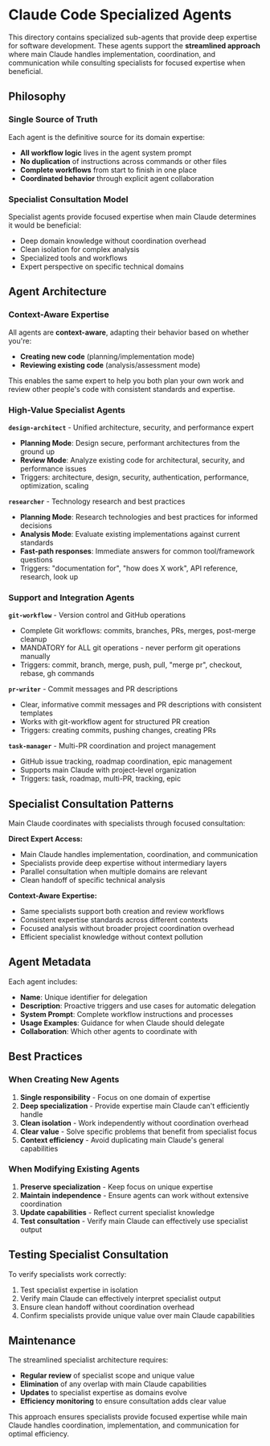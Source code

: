# Claude Code Specialized Agents

This directory contains specialized sub-agents that provide deep expertise for software development. These agents support the **streamlined approach** where main Claude handles implementation, coordination, and communication while consulting specialists for focused expertise when beneficial.

## Philosophy

### Single Source of Truth

Each agent is the definitive source for its domain expertise:
- **All workflow logic** lives in the agent system prompt
- **No duplication** of instructions across commands or other files  
- **Complete workflows** from start to finish in one place
- **Coordinated behavior** through explicit agent collaboration

### Specialist Consultation Model

Specialist agents provide focused expertise when main Claude determines it would be beneficial:
- Deep domain knowledge without coordination overhead
- Clean isolation for complex analysis
- Specialized tools and workflows
- Expert perspective on specific technical domains

## Agent Architecture

### Context-Aware Expertise

All agents are **context-aware**, adapting their behavior based on whether you're:
- **Creating new code** (planning/implementation mode)
- **Reviewing existing code** (analysis/assessment mode)

This enables the same expert to help you both plan your own work and review other people's code with consistent standards and expertise.

### High-Value Specialist Agents

**`design-architect`** - Unified architecture, security, and performance expert
- **Planning Mode**: Design secure, performant architectures from the ground up
- **Review Mode**: Analyze existing code for architectural, security, and performance issues
- Triggers: architecture, design, security, authentication, performance, optimization, scaling

**`researcher`** - Technology research and best practices
- **Planning Mode**: Research technologies and best practices for informed decisions
- **Analysis Mode**: Evaluate existing implementations against current standards
- **Fast-path responses**: Immediate answers for common tool/framework questions
- Triggers: "documentation for", "how does X work", API reference, research, look up

### Support and Integration Agents

**`git-workflow`** - Version control and GitHub operations
- Complete Git workflows: commits, branches, PRs, merges, post-merge cleanup
- MANDATORY for ALL git operations - never perform git operations manually
- Triggers: commit, branch, merge, push, pull, "merge pr", checkout, rebase, gh commands

**`pr-writer`** - Commit messages and PR descriptions
- Clear, informative commit messages and PR descriptions with consistent templates
- Works with git-workflow agent for structured PR creation
- Triggers: creating commits, pushing changes, creating PRs

**`task-manager`** - Multi-PR coordination and project management
- GitHub issue tracking, roadmap coordination, epic management
- Supports main Claude with project-level organization
- Triggers: task, roadmap, multi-PR, tracking, epic

## Specialist Consultation Patterns

Main Claude coordinates with specialists through focused consultation:

**Direct Expert Access:**
- Main Claude handles implementation, coordination, and communication
- Specialists provide deep expertise without intermediary layers
- Parallel consultation when multiple domains are relevant
- Clean handoff of specific technical analysis

**Context-Aware Expertise:**
- Same specialists support both creation and review workflows
- Consistent expertise standards across different contexts
- Focused analysis without broader project coordination overhead
- Efficient specialist knowledge without context pollution

## Agent Metadata

Each agent includes:
- **Name**: Unique identifier for delegation
- **Description**: Proactive triggers and use cases for automatic delegation
- **System Prompt**: Complete workflow instructions and processes
- **Usage Examples**: Guidance for when Claude should delegate
- **Collaboration**: Which other agents to coordinate with

## Best Practices

### When Creating New Agents
1. **Single responsibility** - Focus on one domain of expertise
2. **Deep specialization** - Provide expertise main Claude can't efficiently handle
3. **Clean isolation** - Work independently without coordination overhead
4. **Clear value** - Solve specific problems that benefit from specialist focus
5. **Context efficiency** - Avoid duplicating main Claude's general capabilities

### When Modifying Existing Agents
1. **Preserve specialization** - Keep focus on unique expertise
2. **Maintain independence** - Ensure agents can work without extensive coordination
3. **Update capabilities** - Reflect current specialist knowledge
4. **Test consultation** - Verify main Claude can effectively use specialist output

## Testing Specialist Consultation

To verify specialists work correctly:
1. Test specialist expertise in isolation
2. Verify main Claude can effectively interpret specialist output
3. Ensure clean handoff without coordination overhead
4. Confirm specialists provide unique value over main Claude capabilities

## Maintenance

The streamlined specialist architecture requires:
- **Regular review** of specialist scope and unique value
- **Elimination** of any overlap with main Claude capabilities
- **Updates** to specialist expertise as domains evolve
- **Efficiency monitoring** to ensure consultation adds clear value

This approach ensures specialists provide focused expertise while main Claude handles coordination, implementation, and communication for optimal efficiency.